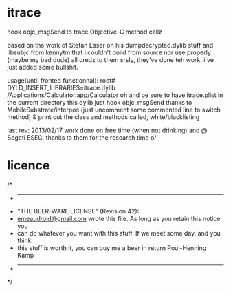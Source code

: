 itrace
======

hook objc_msgSend to trace Objective-C method callz

based on the work of Stefan Esser on his dumpdecrypted.dylib stuff 
and libsubjc from kennytm that i couldn't build from source nor use properly (maybe my bad dude)
all credz to them srsly, they've done teh work. i've just added some bullshit.

usage(until fronted functionnal): 
root# DYLD_INSERT_LIBRARIES=itrace.dylib /Applications/Calculator.app/Calculator
oh and be sure to have itrace.plist in the current directory
this dylib just hook objc_msgSend thanks to MobileSubstrate/interpos (just uncomment some 
commented line to switch method) & print out the class and methods called, white/blacklisting

last rev: 2013/02/17
work done on free time (when not drinking) and @ Sogeti ESEC, thanks to them for the research time o/

licence
=======
/*
 * ----------------------------------------------------------------------------
 * "THE BEER-WARE LICENSE" (Revision 42):
 * <emeaudroid@gmail.com> wrote this file. As long as you retain this notice you
 * can do whatever you want with this stuff. If we meet some day, and you think
 * this stuff is worth it, you can buy me a beer in return Poul-Henning Kamp
 * ----------------------------------------------------------------------------
 */
